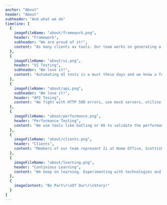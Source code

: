 ```yaml
---
anchor: "About"
header: "About"
subheader: "And what we do"
timeline: [
  {
    imageFileName: "about/framework.png",
    header: "Framework",
    subheader: "We are proud of it!",
    content: "As many clients as tools. Our team works on generating a test framework based on the client's needs - obviously in an automated manner ;)"
  },
  {
    imageFileName: "about/ui.png",
    header: "UI Testing",
    subheader: "We love it!",
    content: "Automating UI tests is a must these days and we know a few great tools to do it: Selenium, Cypress, Playwright, Puppeteer, WebdriverIO and more!"
  },
  {
    imageFileName: "about/api.png",
    subheader: "We love it!",
    header: "API Tesing",
    content: "We fight with HTTP 500 errors, use mock servers, utilise all available tools to make API testing as automated as possible."
  },
  {
    imageFileName: "about/performance.png",
    header: "Performance Testing",
    content: "We use tools like Gatling or K6 to validate the performance of the client's application during big workloads."
  },
  {
    imageFileName: "about/clients.png",
    header: "Clients",
    content: "Members of our team represent 2i at Home Office, Scottish Government, Thrive Tribe, BIP etc."
  },
  {
    imageFileName: "about/learning.png",
    header: "Continious Learning",
    content: "We keep on learning. Experimenting with technologies and using resources like Pluralsight, A Cloud Guru, EggHead, YouTube, Stackoverflow. In our spare time we get certifications and attend webinars"
  },
  {
    imageContent: "Be Part\r\nOf Our\r\nStory!"
  }
]
---
```

